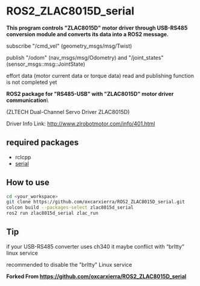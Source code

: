 # ROS2_ZLAC8015D_serial


**This program controls "ZLAC8015D" motor driver through USB-RS485 conversion module and converts its data into a ROS2 message.**


subscribe "/cmd_vel" (geometry_msgs/msg/Twist)

publish "/odom"  (nav_msgs/msg/Odometry)  and  "/joint_states"  (sensor_msgs::msg::JointState)

effort data (motor current data or torque data) read and publishing function is not completed yet


**ROS2 package for "RS485-USB" with "ZLAC8015D" motor driver communication**\

(ZLTECH Dual-Channel Servo Driver ZLAC8015D)

Driver Info Link: http://www.zlrobotmotor.com/info/401.html


## required packages

- rclcpp
- [serial](https://github.com/wjwwood/serial)

## How to use

```bash
cd <your_workspace>
git clone https://github.com/oxcarxierra/ROS2_ZLAC8015D_serial.git
colcon build --packages-select zlac8015d_serial
ros2 run zlac8015d_serial zlac_run
```

## Tip

if your USB-RS485 converter uses ch340 it maybe conflict with “brltty” linux service

recommended to disable the "brltty" Linux service



**Forked From https://github.com/oxcarxierra/ROS2_ZLAC8015D_serial**
